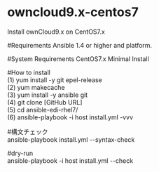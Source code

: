 # owncloud9.x-centos7
Install ownCloud9.x on CentOS7.x

#Requirements
Ansible 1.4 or higher and platform.

#System Requirements
CentOS7.x Minimal Install

#How to install<br>
(1) yum install -y git epel-release<br>
(2) yum makecache<br>
(3) yum install -y ansible git<br>
(4) git clone [GitHub URL]<br>
(5) cd ansible-edi-rhel7/<br>
(6) ansible-playbook -i host install.yml -vvv <br>

#構文チェック <br>
ansible-playbook install.yml --syntax-check <br>

#dry-run <br>
ansible-playbook -i host install.yml --check <br>
